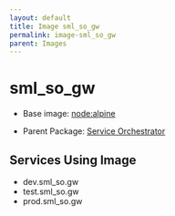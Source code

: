 ```yaml
---
layout: default
title: Image sml_so_gw
permalink: image-sml_so_gw
parent: Images
---
```

# sml_so_gw

* Base image:  [node:alpine](image-node:alpine)

* Parent Package: [Service Orchestrator](package--edgemere-sml-so)


## Services Using Image
* dev.sml_so.gw
* test.sml_so.gw
* prod.sml_so.gw


